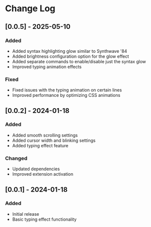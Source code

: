 # Change Log

## [0.0.5] - 2025-05-10

### Added

- Added syntax highlighting glow similar to Synthwave '84
- Added brightness configuration option for the glow effect
- Added separate commands to enable/disable just the syntax glow
- Improved typing animation effects

### Fixed

- Fixed issues with the typing animation on certain lines
- Improved performance by optimizing CSS animations

## [0.0.2] - 2024-01-18

### Added

- Added smooth scrolling settings
- Added cursor width and blinking settings
- Added typing effect feature

### Changed

- Updated dependencies
- Improved extension activation

## [0.0.1] - 2024-01-18

### Added

- Initial release
- Basic typing effect functionality

